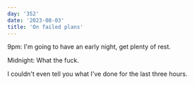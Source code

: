 ```yaml
---
day: '352'
date: '2023-08-03'
title: 'On failed plans'
---
```


9pm: I'm going to have an early night, get plenty of rest.

Midnight: What the fuck.

I couldn't even tell you what I've done for the last three hours.
